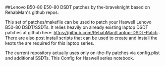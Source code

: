 ##Lenovo B50-80 E50-80 DSDT patches by the-braveknight based on RehabMan's github repos.

This set of patches/makefile can be used to patch your Haswell Lenovo B50-80 DSDT/SSDTs. It relies heavily on already existing laptop DSDT patches at github here: https://github.com/RehabMan/Laptop-DSDT-Patch.. There are also post install scripts that can be used to create and install the kexts the are required for this laptop series.

The current repository actually uses only on-the-fly patches via config.plist and additional SSDTs.
This Config for Haswell series notebook.
